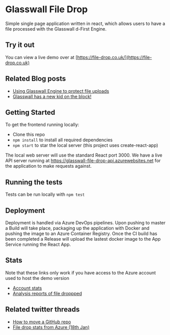# Glasswall File Drop

Simple single page application written in react, which allows users to have a file processed with the Glasswall d-First Engine.

## Try it out
You can view a live demo over at [https://file-drop.co.uk/](https://file-drop.co.uk)

## Related Blog posts

- [Using Glasswall Engine to protect file uploads](https://medium.com/glasswall-engineering/using-glasswall-engine-to-protect-file-uploads-f3e79815e356)
- [Glasswall has a new kid on the block!](https://medium.com/glasswall-engineering/glasswall-has-a-new-kid-on-the-block-e5c6feb511)


## Getting Started
To get the frontend running locally:
* Clone this repo
* `npm install` to install all required dependencies
* `npm start` to star the local server (this project uses create-react-app)

The local web server will use the standard React port 3000.
We have a live API server running at https://glasswall-file-drop-api.azurewebsites.net for the application to make requests against.

## Running the tests

Tests can be run locally with `npm test`

## Deployment

Deployment is handled via Azure DevOps pipelines. Upon pushing to master a Build will take place, packaging up the application with Docker and pushing the image to an Azure Container Registry. Once the CI build has been completed a Release will upload the lastest docker image to the App Service running the React App.

## Stats

Note that these links only work if you have access to the Azure account used to host the demo version
- [Account stats](https://portal.azure.com/#@glasswallsolutions.com/resource/subscriptions/b091e1a3-5af3-482d-b245-5734af84f707/resourceGroups/glasswall-drop-website/providers/microsoft.insights/components/glasswall-file-drop-api201911291050/overview)
- [Analysis reports of file droppped](https://portal.azure.com/#blade/Microsoft_Azure_Storage/ContainerMenuBlade/overview/storageAccountId/%2Fsubscriptions%2Fb091e1a3-5af3-482d-b245-5734af84f707%2FresourceGroups%2Fglasswall-drop-website%2Fproviders%2FMicrosoft.Storage%2FstorageAccounts%2Fglasswallfiledrop/path/analysisreports/etag/%220x8D798374EB9ACEE%22)

## Related twitter threads

 - [How to move a GitHub repo](https://twitter.com/DinisCruz/status/1218441951898411008)
 - [File drop stats from Azure (18th Jan)](https://twitter.com/DinisCruz/status/1218448503145484288)
